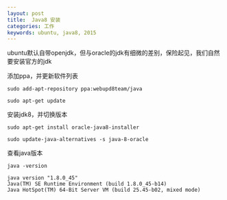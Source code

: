 ```yaml
---
layout: post
title:  Java8 安装
categories: 工作
keywords: ubuntu, java8, 2015
---
```


ubuntu默认自带openjdk，但与oracle的jdk有细微的差别，保险起见，我们自然要安装官方的jdk

添加ppa，并更新软件列表
```
sudo add-apt-repository ppa:webupd8team/java

sudo apt-get update
```

安装jdk8，并切换版本
```
sudo apt-get install oracle-java8-installer

sudo update-java-alternatives -s java-8-oracle
```

查看java版本

```
java -version
```

    java version "1.8.0_45"
    Java(TM) SE Runtime Environment (build 1.8.0_45-b14)
    Java HotSpot(TM) 64-Bit Server VM (build 25.45-b02, mixed mode)
    
